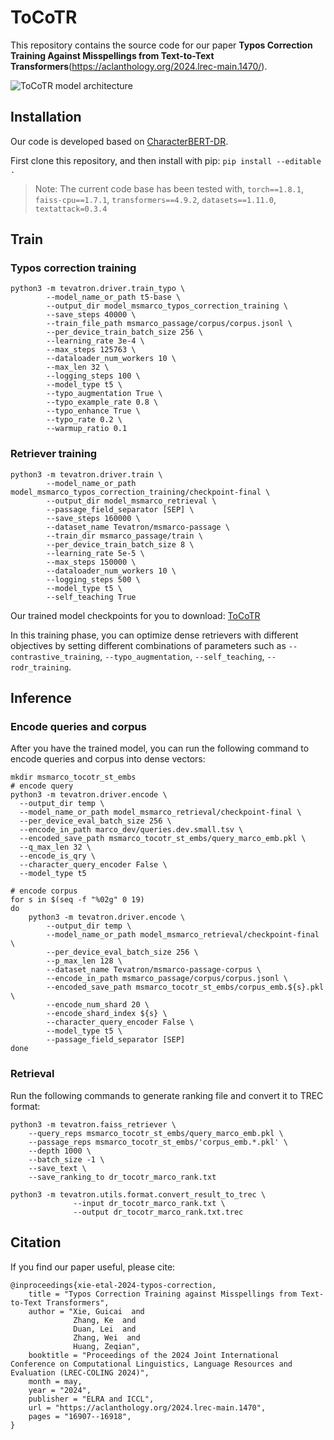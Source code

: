 # ToCoTR
This repository contains the source code for our paper **Typos Correction Training Against Misspellings from Text-to-Text Transformers**(https://aclanthology.org/2024.lrec-main.1470/).

![ToCoTR model architecture](assets/ToCoTR.png)


## Installation
Our code is developed based on [CharacterBERT-DR](https://github.com/ielab/CharacterBERT-DR/).

First clone this repository, and then install with pip: `pip install --editable .`

> Note: The current code base has been tested with, `torch==1.8.1`, `faiss-cpu==1.7.1`, `transformers==4.9.2`, `datasets==1.11.0`, `textattack=0.3.4`


## Train

### Typos correction training
```
python3 -m tevatron.driver.train_typo \
        --model_name_or_path t5-base \
        --output_dir model_msmarco_typos_correction_training \
        --save_steps 40000 \
        --train_file_path msmarco_passage/corpus/corpus.jsonl \
        --per_device_train_batch_size 256 \
        --learning_rate 3e-4 \
        --max_steps 125763 \
        --dataloader_num_workers 10 \
        --max_len 32 \
        --logging_steps 100 \
        --model_type t5 \
        --typo_augmentation True \
        --typo_example_rate 0.8 \
        --typo_enhance True \
        --typo_rate 0.2 \
        --warmup_ratio 0.1
```

### Retriever training
```
python3 -m tevatron.driver.train \
        --model_name_or_path model_msmarco_typos_correction_training/checkpoint-final \
        --output_dir model_msmarco_retrieval \
        --passage_field_separator [SEP] \
        --save_steps 160000 \
        --dataset_name Tevatron/msmarco-passage \
        --train_dir msmarco_passage/train \
        --per_device_train_batch_size 8 \
        --learning_rate 5e-5 \
        --max_steps 150000 \
        --dataloader_num_workers 10 \
        --logging_steps 500 \
        --model_type t5 \
        --self_teaching True
```

Our trained model checkpoints for you to download: [ToCoTR](https://drive.google.com/file/d/1cIr0JvkoqPLsme_zWIDMlr7Ufw1Smo6w/view?usp=sharing)

In this training phase, you can optimize dense retrievers with different objectives by setting different combinations of parameters such as `--contrastive_training`, `--typo_augmentation`, `--self_teaching`, `--rodr_training`.

## Inference

### Encode queries and corpus
After you have the trained model, you can run the following command to encode queries and corpus into dense vectors:

```
mkdir msmarco_tocotr_st_embs
# encode query
python3 -m tevatron.driver.encode \
  --output_dir temp \
  --model_name_or_path model_msmarco_retrieval/checkpoint-final \
  --per_device_eval_batch_size 256 \
  --encode_in_path marco_dev/queries.dev.small.tsv \
  --encoded_save_path msmarco_tocotr_st_embs/query_marco_emb.pkl \
  --q_max_len 32 \
  --encode_is_qry \
  --character_query_encoder False \
  --model_type t5

# encode corpus
for s in $(seq -f "%02g" 0 19)
do
    python3 -m tevatron.driver.encode \
        --output_dir temp \
        --model_name_or_path model_msmarco_retrieval/checkpoint-final \
        --per_device_eval_batch_size 256 \
        --p_max_len 128 \
        --dataset_name Tevatron/msmarco-passage-corpus \
        --encode_in_path msmarco_passage/corpus/corpus.jsonl \
        --encoded_save_path msmarco_tocotr_st_embs/corpus_emb.${s}.pkl \
        --encode_num_shard 20 \
        --encode_shard_index ${s} \
        --character_query_encoder False \
        --model_type t5 \
        --passage_field_separator [SEP]
done
```

### Retrieval
Run the following commands to generate ranking file and convert it to TREC format:

```
python3 -m tevatron.faiss_retriever \
    --query_reps msmarco_tocotr_st_embs/query_marco_emb.pkl \
    --passage_reps msmarco_tocotr_st_embs/'corpus_emb.*.pkl' \
    --depth 1000 \
    --batch_size -1 \
    --save_text \
    --save_ranking_to dr_tocotr_marco_rank.txt

python3 -m tevatron.utils.format.convert_result_to_trec \
              --input dr_tocotr_marco_rank.txt \
              --output dr_tocotr_marco_rank.txt.trec
```

## Citation
If you find our paper useful, please cite:
```
@inproceedings{xie-etal-2024-typos-correction,
    title = "Typos Correction Training against Misspellings from Text-to-Text Transformers",
    author = "Xie, Guicai  and
              Zhang, Ke  and
              Duan, Lei  and
              Zhang, Wei  and
              Huang, Zeqian",
    booktitle = "Proceedings of the 2024 Joint International Conference on Computational Linguistics, Language Resources and Evaluation (LREC-COLING 2024)",
    month = may,
    year = "2024",
    publisher = "ELRA and ICCL",
    url = "https://aclanthology.org/2024.lrec-main.1470",
    pages = "16907--16918",
}
```
